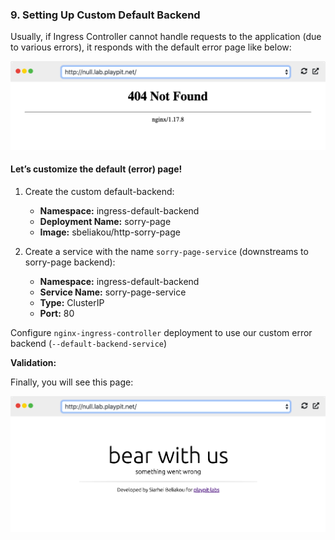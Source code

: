 ### 9. Setting Up Custom Default Backend

Usually, if Ingress Controller cannot handle requests to the application (due to various errors), it responds with the default error page like below:

![](../img/9-regular-error.png)

#### Let’s customize the default (error) page!

1. Create the custom default-backend:

     - **Namespace:** ingress-default-backend
     - **Deployment Name:** sorry-page
     - **Image:** sbeliakou/http-sorry-page


2. Create a service with the name `sorry-page-service` (downstreams to sorry-page backend):


    - **Namespace:** ingress-default-backend
    - **Service Name:** sorry-page-service
    - **Type:** ClusterIP
    - **Port:** 80

Configure `nginx-ingress-controller` deployment to use our custom error backend (`--default-backend-service`)

**Validation:**

Finally, you will see this page:


![](../img/9-custom-error.png)
